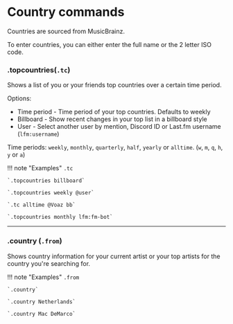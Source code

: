 # Country commands

Countries are sourced from MusicBrainz.

To enter countries, you can either enter the full name or the 2 letter ISO code.

### .topcountries(`.tc`)

Shows a list of you or your friends top countries over a certain time period.

Options:

* Time period - Time period of your top countries. Defaults to weekly
* Billboard - Show recent changes in your top list in a billboard style
* User - Select another user by mention, Discord ID or Last.fm username (`lfm:username`)

Time periods: `weekly`, `monthly`, `quarterly`, `half`, `yearly` or `alltime`. (`w`, `m`, `q`, `h`, `y` or `a`)

!!! note "Examples"
    `.tc`

    `.topcountries billboard`
    
    `.topcountries weekly @user`

    `.tc alltime @Voaz bb`

    `.topcountries monthly lfm:fm-bot`

---

### .country (`.from`)

Shows country information for your current artist or your top artists for the country you're searching for.

!!! note "Examples"
    `.from`

    `.country`

    `.country Netherlands`

    `.country Mac DeMarco`
